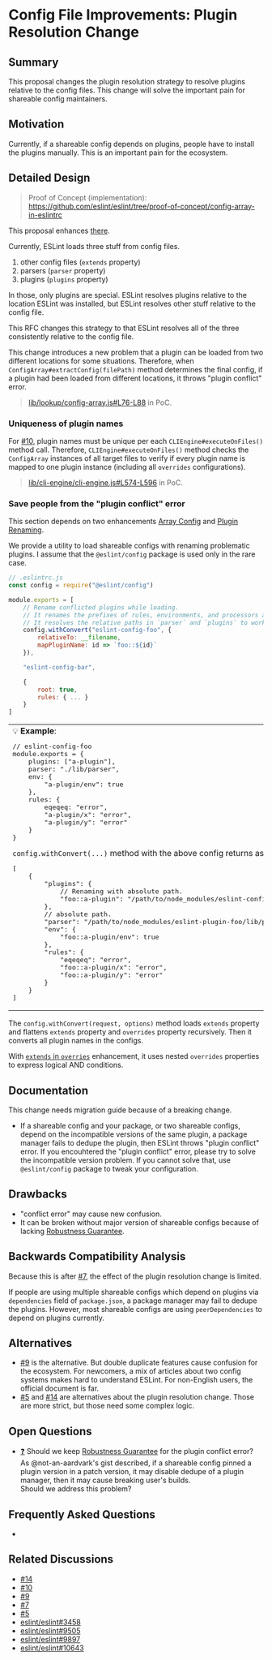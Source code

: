 # Config File Improvements: Plugin Resolution Change

## Summary

This proposal changes the plugin resolution strategy to resolve plugins relative to the config files. This change will solve the important pain for shareable config maintainers.

## Motivation

Currently, if a shareable config depends on plugins, people have to install the plugins manually. This is an important pain for the ecosystem.

## Detailed Design

> Proof of Concept (implementation): https://github.com/eslint/eslint/tree/proof-of-concept/config-array-in-eslintrc

This proposal enhances [there](README.md#plugin-resolution-change).

Currently, ESLint loads three stuff from config files.

1. other config files (`extends` property)
1. parsers (`parser` property)
1. plugins (`plugins` property)

In those, only plugins are special. ESLint resolves plugins relative to the location ESLint was installed, but ESLint resolves other stuff relative to the config file.

This RFC changes this strategy to that ESLint resolves all of the three consistently relative to the config file.

This change introduces a new problem that a plugin can be loaded from two different locations for some situations. Therefore, when `ConfigArray#extractConfig(filePath)` method determines the final config, if a plugin had been loaded from different locations, it throws "plugin conflict" error.

> [lib/lookup/config-array.js#L76-L88](https://github.com/eslint/eslint/blob/153640180a8944af3a1c488462ed30d0c215f5ed/lib/_lookup/config-array.js#L76-L88) in PoC.

### Uniqueness of plugin names

For [#10], plugin names must be unique per each `CLIEngine#executeOnFiles()` method call. Therefore, `CLIEngine#executeOnFiles()` method checks the `ConfigArray` instances of all target files to verify if every plugin name is mapped to one plugin instance (including all `overrides` configurations).

> [lib/cli-engine/cli-engine.js#L574-L596](https://github.com/eslint/eslint/blob/5004bffd14dd956ba3886e14ae64ca1988919239/lib/_cli-engine/cli-engine.js#L574-L596) in PoC.

### Save people from the "plugin conflict" error

This section depends on two enhancements [Array Config](minor-01-array-config.md) and [Plugin Renaming](minor-03-plugin-renaming.md).

We provide a utility to load shareable configs with renaming problematic plugins.
I assume that the `@eslint/config` package is used only in the rare case.

```js
// .eslintrc.js
const config = require("@eslint/config")

module.exports = [
    // Rename conflicted plugins while loading.
    // It renames the prefixes of rules, environments, and processors at the same time.
    // It resolves the relative paths in `parser` and `plugins` to work file on this file.
    config.withConvert("eslint-config-foo", {
        relativeTo: __filename,
        mapPluginName: id => `foo::${id}`
    }),

    "eslint-config-bar",

    {
        root: true,
        rules: { ... }
    }
]
```

<table><td>
💡 <b>Example</b>:
<pre lang="js">
// eslint-config-foo
module.exports = {
    plugins: ["a-plugin"],
    parser: "./lib/parser",
    env: {
        "a-plugin/env": true
    },
    rules: {
        eqeqeq: "error",
        "a-plugin/x": "error",
        "a-plugin/y": "error"
    }
}
</pre>
<code>config.withConvert(...)</code> method with the above config returns as:
<pre lang="jsonc">
[
    {
        "plugins": {
            // Renaming with absolute path.
            "foo::a-plugin": "/path/to/node_modules/eslint-config-foo/node_modules/eslint-plugin-a-plugin/index.js"
        },
        // absolute path.
        "parser": "/path/to/node_modules/eslint-plugin-foo/lib/parser.js",
        "env": {
            "foo::a-plugin/env": true
        },
        "rules": {
            "eqeqeq": "error",
            "foo::a-plugin/x": "error",
            "foo::a-plugin/y": "error"
        }
    }
]
</pre>
</td></table>

The `config.withConvert(request, options)` method loads `extends` property and flattens `extends` property and `overrides` property recursively. Then it converts all plugin names in the configs.

With [`extends` in `overries`](minor-02-extends-in-overrides.md) enhancement, it uses nested `overrides` properties to express logical AND conditions.

## Documentation

This change needs migration guide because of a breaking change.

- If a shareable config and your package, or two shareable configs, depend on the incompatible versions of the same plugin, a package manager fails to dedupe the plugin, then ESLint throws "plugin conflict" error. If you encouhtered the "plugin conflict" error, please try to solve the incompatible version problem. If you cannot solve that, use `@eslint/config` package to tweak your configuration.

## Drawbacks

- "conflict error" may cause new confusion.
- It can be broken without major version of shareable configs because of lacking [Robustness Guarantee].

## Backwards Compatibility Analysis

Because this is after [#7], the effect of the plugin resolution change is limited.

If people are using multiple shareable configs which depend on plugins via `dependencies` field of `package.json`, a package manager may fail to dedupe the plugins. However, most shareable configs are using `peerDependencies` to depend on plugins currently.

## Alternatives

- [#9] is the alternative. But double duplicate features cause confusion for the ecosystem. For newcomers, a mix of articles about two config systems makes hard to understand ESLint. For non-English users, the official document is far.
- [#5] and [#14] are alternatives about the plugin resolution change. Those are more strict, but those need some complex logic.

## Open Questions

- <a href="#q-robustness-guarantee" id="robustness-guarantee">❓</a> Should we keep [Robustness Guarantee] for the plugin conflict error?<br>
  As @not-an-aardvark's gist described, if a shareable config pinned a plugin version in a patch version, it may disable dedupe of a plugin manager, then it may cause breaking user's builds.<br>
  Should we address this problem?

## Frequently Asked Questions

-

## Related Discussions

- [#14]
- [#10]
- [#9]
- [#7]
- [#5]
- [eslint/eslint#3458]
- [eslint/eslint#9505]
- [eslint/eslint#9897]
- [eslint/eslint#10643]

[#14]: https://github.com/eslint/rfcs/pull/14
[#10]: https://github.com/eslint/rfcs/pull/10
[#9]: https://github.com/eslint/rfcs/pull/9
[#7]: https://github.com/eslint/rfcs/pull/7
[#5]: https://github.com/eslint/rfcs/pull/5
[eslint/eslint#3458]: https://github.com/eslint/eslint/issues/3458
[eslint/eslint#9505]: https://github.com/eslint/eslint/issues/9505
[eslint/eslint#9897]: https://github.com/eslint/eslint/issues/9897
[eslint/eslint#10643]: https://github.com/eslint/eslint/issues/10643
[Robustness Guarantee]: https://gist.github.com/not-an-aardvark/169bede8072c31a500e018ed7d6a8915

